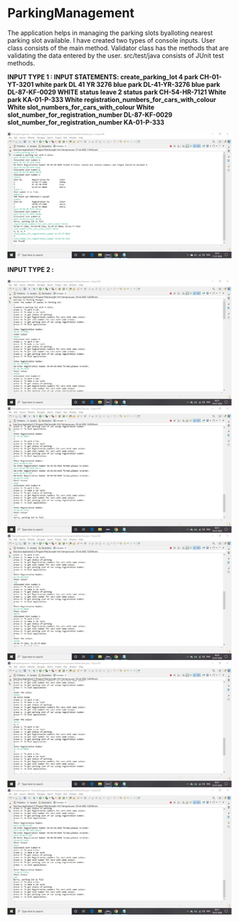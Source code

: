 # ParkingManagement 
The application helps in managing the parking slots byalloting nearest parking slot available.
I have created two types of console inputs. User class consists of the main method.
Validator class has the methods that are validating the data entered by the user.
src/test/java consists of JUnit test methods.


**INPUT TYPE 1 : 
INPUT STATEMENTS:
create_parking_lot 4
park CH-01-YT-3201 white
park DL 41 YR 3276 blue
park DL-41-YR-3276 blue
park DL-87-KF-0029 WHITE
status
leave 2
status
park CH-54-HR-7121 White
park KA-01-P-333 White
registration_numbers_for_cars_with_colour White
slot_numbers_for_cars_with_colour White
slot_number_for_registration_number DL-87-KF-0029
slot_number_for_registration_number KA-01-P-333**                           

![](ConsoleScreenShot/main_type_1.jpg)
                                                                                   
                                                                           
                                                                                                                                      
                                                                           
**INPUT TYPE 2 :**


                                                                                     
![](ConsoleScreenShot/main_type_2_1.jpg)
![](ConsoleScreenShot/main_type_2_2.jpg)
![](ConsoleScreenShot/main_type_2_3.jpg)
![](ConsoleScreenShot/main_type_2_4.jpg)
![](ConsoleScreenShot/main_type_2_5.jpg)


